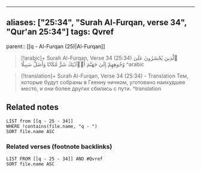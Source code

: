 
---
aliases: ["25:34", "Surah Al-Furqan, verse 34", "Qur'an 25:34"]
tags: Qvref
---

parent:: [[q - Al-Furqan (25)|Al-Furqan]]

> [!arabic]+ Surah Al-Furqan, Verse 34 (25:34)
> <span class="quran-arabic">ٱلَّذِينَ يُحْشَرُونَ عَلَىٰ وُجُوهِهِمْ إِلَىٰ جَهَنَّمَ أُو۟لَـٰٓئِكَ شَرٌّ مَّكَانًا وَأَضَلُّ سَبِيلًا</span>
^arabic

> [!translation]+ Surah Al-Furqan, Verse 34 (25:34) - Translation
> Тем, которые будут собраны в Геенну ничком, уготовано наихудшее место, и они более других сбились с пути.
^translation



## Related notes
```dataview
LIST from [[q - 25 - 34]]
WHERE !contains(file.name, "q - ")
SORT file.name ASC
```

### Related verses (footnote backlinks)
```dataview
LIST FROM [[q - 25 - 34]] AND #Qvref
SORT file.name ASC
```


